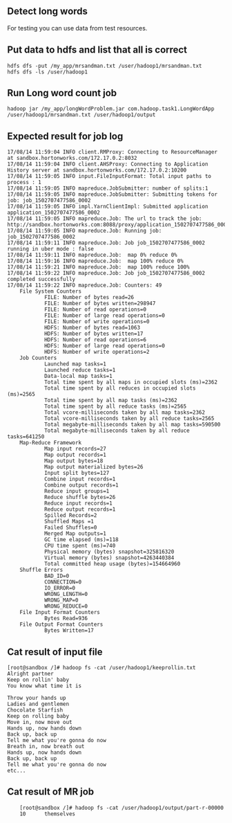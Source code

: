 Detect long words
----------
For testing you can use data from test resources.

Put data to hdfs and list that all is correct
----------

    hdfs dfs -put /my_app/mrsandman.txt /user/hadoop1/mrsandman.txt
    hdfs dfs -ls /user/hadoop1


Run Long word count job
----------

    hadoop jar /my_app/longWordProblem.jar com.hadoop.task1.LongWordApp /user/hadoop1/mrsandman.txt /user/hadoop1/output

Expected result for job log 
----------

    17/08/14 11:59:04 INFO client.RMProxy: Connecting to ResourceManager at sandbox.hortonworks.com/172.17.0.2:8032
    17/08/14 11:59:04 INFO client.AHSProxy: Connecting to Application History server at sandbox.hortonworks.com/172.17.0.2:10200
    17/08/14 11:59:05 INFO input.FileInputFormat: Total input paths to process : 1
    17/08/14 11:59:05 INFO mapreduce.JobSubmitter: number of splits:1
    17/08/14 11:59:05 INFO mapreduce.JobSubmitter: Submitting tokens for job: job_1502707477586_0002
    17/08/14 11:59:05 INFO impl.YarnClientImpl: Submitted application application_1502707477586_0002
    17/08/14 11:59:05 INFO mapreduce.Job: The url to track the job: http://sandbox.hortonworks.com:8088/proxy/application_1502707477586_0002/
    17/08/14 11:59:05 INFO mapreduce.Job: Running job: job_1502707477586_0002
    17/08/14 11:59:11 INFO mapreduce.Job: Job job_1502707477586_0002 running in uber mode : false
    17/08/14 11:59:11 INFO mapreduce.Job:  map 0% reduce 0%
    17/08/14 11:59:16 INFO mapreduce.Job:  map 100% reduce 0%
    17/08/14 11:59:21 INFO mapreduce.Job:  map 100% reduce 100%
    17/08/14 11:59:22 INFO mapreduce.Job: Job job_1502707477586_0002 completed successfully
    17/08/14 11:59:22 INFO mapreduce.Job: Counters: 49
        File System Counters
                FILE: Number of bytes read=26
                FILE: Number of bytes written=298947
                FILE: Number of read operations=0
                FILE: Number of large read operations=0
                FILE: Number of write operations=0
                HDFS: Number of bytes read=1063
                HDFS: Number of bytes written=17
                HDFS: Number of read operations=6
                HDFS: Number of large read operations=0
                HDFS: Number of write operations=2
        Job Counters
                Launched map tasks=1
                Launched reduce tasks=1
                Data-local map tasks=1
                Total time spent by all maps in occupied slots (ms)=2362
                Total time spent by all reduces in occupied slots (ms)=2565
                Total time spent by all map tasks (ms)=2362
                Total time spent by all reduce tasks (ms)=2565
                Total vcore-milliseconds taken by all map tasks=2362
                Total vcore-milliseconds taken by all reduce tasks=2565
                Total megabyte-milliseconds taken by all map tasks=590500
                Total megabyte-milliseconds taken by all reduce tasks=641250
        Map-Reduce Framework
                Map input records=27
                Map output records=1
                Map output bytes=18
                Map output materialized bytes=26
                Input split bytes=127
                Combine input records=1
                Combine output records=1
                Reduce input groups=1
                Reduce shuffle bytes=26
                Reduce input records=1
                Reduce output records=1
                Spilled Records=2
                Shuffled Maps =1
                Failed Shuffles=0
                Merged Map outputs=1
                GC time elapsed (ms)=118
                CPU time spent (ms)=740
                Physical memory (bytes) snapshot=325816320
                Virtual memory (bytes) snapshot=4263440384
                Total committed heap usage (bytes)=154664960
        Shuffle Errors
                BAD_ID=0
                CONNECTION=0
                IO_ERROR=0
                WRONG_LENGTH=0
                WRONG_MAP=0
                WRONG_REDUCE=0
        File Input Format Counters
                Bytes Read=936
        File Output Format Counters
                Bytes Written=17


Cat result of input file 
----------
    [root@sandbox /]# hadoop fs -cat /user/hadoop1/keeprollin.txt
    Alright partner
    Keep on rollin' baby
    You know what time it is
    
    Throw your hands up
    Ladies and gentlemen
    Chocolate Starfish
    Keep on rolling baby
    Move in, now move out
    Hands up, now hands down
    Back up, back up
    Tell me what you're gonna do now
    Breath in, now breath out
    Hands up, now hands down
    Back up, back up
    Tell me what you're gonna do now
    etc...
    
Cat result of MR job 
----------

        [root@sandbox /]# hadoop fs -cat /user/hadoop1/output/part-r-00000
        10      themselves
